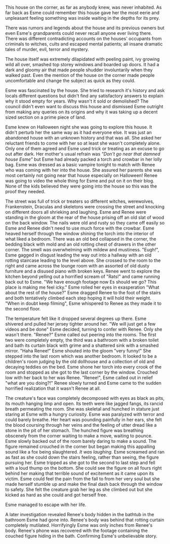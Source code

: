 This house on the corner, as far as anybody knew, was never inhabited. As far back as Esme could remember this house gave her the most eerie and unpleasant feeling something was inside waiting in the depths for its prey. 

There was rumors and legends about the house and its previous owners but even Esme's grandparents could never recall anyone ever living there. 
There was different contradicting accounts on the houses' occupants from criminals to witches, cults and escaped mental patients; all insane dramatic tales of murder, evil, terror and mystery. 

The house itself was extremely dilapidated with peeling paint, ivy growing wild all over, smashed top storey windows and boarded up doors. It had a dark and gloomy air that made people shudder involuntarily when they walked past. Even the mention of the house on the corner made people uncomfortable and change the subject as quick as they could. 

Esme was fascinated by the house. She tried to research it's history and ask locals different questions but didn't find any satisfactory answers to explain why it stood empty for years. Why wasn't it sold or demolished? The council didn't even want to discuss this house and dismissed Esme outright from making any queries on its origins and why it was taking up a decent sized section on a prime piece of land. 

Esme knew on Halloween night she was going to explore this house. It didn't perturb her the same way as it had everyone else. It was just an abandoned house with an unknown history and that was all. She asked her reluctant friends to come with her so at least she wasn't completely alone. Only one of them agreed and Esme used trick or treating as an excuse to go out after dark. Her mother's usual refrain was *"Don't go near that damned house Esme"* but Esme had already packed a torch and crowbar in her lolly bag. Esme was dressed as a basic vampire tonight to match with Renee who was coming with her into the house. 
She assured her parents she was most certainly not going near that house especially on Halloween! 
Renee was going to video the whole thing for Esme and put on it on their blog. None of the kids believed they were going into the house so this was the proof they needed.

The street was full of trick or treaters so different witches, werewolves, Frankenstein, Draculas and skeletons were crossing the street and knocking on different doors all shrieking and laughing. Esme and Renee were standing in the gloom at the rear of the house prising off an old slat of wood on the back window. The nails were old and rusty so they came off easily so Esme and Renee didn't need to use much force with the crowbar. 
Esme heaved herself through the window shining the torch into the interior of what liked a bedroom.
There was an old bed collapsed in the corner, the bedding black with mold and an old rotting chest of drawers in the other corner.
The smell was overwhelming with mildew and mustiness. 
"Eugh!", Esme gagged in disgust leading the way out into a hallway with an old rotting staircase leading to the level above. 
She crossed to the room to the right and came across the lounge room with an assorted of old dusty furniture and a disused piano with broken keys. Renee went to explore the kitchen beyond yelling out a horrified scream of "Rats!" and came running back out to Esme. "We have enough footage now Es should we go? This place is making me feel icky."
Esme rolled her eyes in exasperation "What about the rest of the house?" Esme dragged Renee to the foot of the stairs and both tentatively climbed each step hoping it will hold their weight. "When in doubt keep filming", Esme whispered to Renee as they made it to the second floor.

The temperature felt like it dropped several degrees up there. Esme shivered and pulled her jersey tighter around her. "We will just get a few videos and be done" Esme decided, turning to confer with Renee. Only she wasn't there. "Renee?" Esme called out peering into the rooms. The first two were completely empty, the third was a bathroom with a broken toilet and bath its curtain black with grime and a shattered sink with a smashed mirror. 
"Haha Renee!" Esme shouted into the gloom "very funny!" 
She stepped into the last room which was another bedroom.
It looked to be a children's room judging by the old dollhouse and a collection of old and decaying teddies on the bed. Esme shone her torch into every crook of the room and stopped as she got to the last corner by the window. 
Crouched low with her back to her was Renee. 
"Renee!", Esme called out in relief "what are you doing?!" 
Renee slowly turned and Esme came to the sudden horrified realization that it wasn't Renee at all.

The creature's face was completely decomposed with eyes as black as pits, its mouth hanging limp and open. Its teeth were like jagged fangs, its rancid breath permeating the room.
She was skeletal and hunched in stature just staring at Esme with a hungry curiosity.
Esme was paralyzed with terror and could barely breathe. Her heart was pounding painfully in her ears, she felt the blood coursing through her veins and the feeling of utter dread like a stone in the pit of her stomach.
The hunched figure was breathing obscenely from the corner waiting to make a move, waiting to pounce.
Esme slowly backed out of the room barely daring to make a sound. The figure remained crouched in the corner but began making this appalling sound like a fox being slaughtered. 
*It was laughing.*
Esme screamed and ran as fast as she could down the stairs feeling, rather than seeing, the figure pursuing her.
Esme tripped as she got to the second to last step and fell with a loud thump on the bottom. She could see the figure on all fours right behind her making that terrible sound of excitement as it came upon its victim. 
Esme could feel the pain from the fall to from her very soul but she made herself stumble up and make the final dash back through the window to safety. 
She felt the creature grab her leg as she climbed out but she kicked as hard as she could and got herself free.

Esme managed to escape with her life. 

A later investigation revealed Renee's body hidden in the bathtub in the bathroom Esme had gone into. Renee's body was behind that rotting curtain completely mutilated. 
Horrifyingly Esme was only inches from Renee's body. 
Renee's phone was recovered with the footage containing the couched figure hiding in the bath. 
Confirming Esme's unbelievable story.